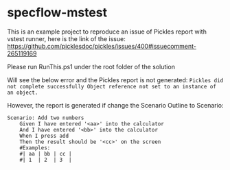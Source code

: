 # specflow-mstest
This is an example project to reproduce an issue of Pickles report with vstest runner, here is the link of the issue:
https://github.com/picklesdoc/pickles/issues/400#issuecomment-265119169

Please run RunThis.ps1 under the root folder of the solution

Will see the below error and the Pickles report is not generated: `Pickles did not complete successfully Object reference not set to an instance of an object.`

However, the report is generated if change the Scenario Outline to Scenario:
```gherkin
Scenario: Add two numbers
	Given I have entered '<aa>' into the calculator
	And I have entered '<bb>' into the calculator
	When I press add
	Then the result should be '<cc>' on the screen
	#Examples: 
	#| aa | bb | cc |
	#| 1  | 2  | 3  |
```
